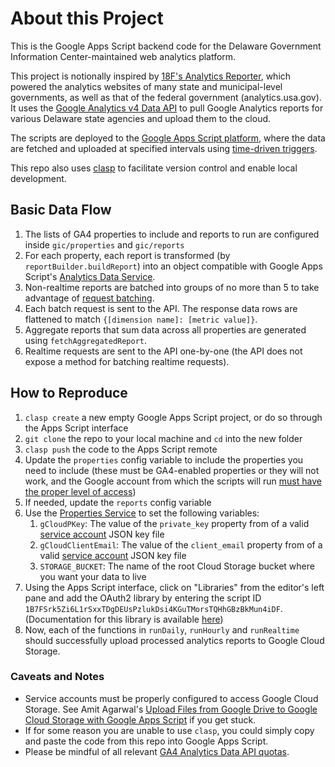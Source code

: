 # About this Project 

This is the Google Apps Script backend code for the Delaware Government Information Center-maintained web analytics platform. 

This project is notionally inspired by [18F's Analytics Reporter](https://github.com/18F/analytics-reporter), which powered the analytics websites of many state and municipal-level governments, as well as that of the federal government (analytics.usa.gov). It uses the [Google Analytics v4 Data API](https://developers.google.com/analytics/devguides/reporting/data/v1) to pull Google Analytics reports for various Delaware state agencies and upload them to the cloud.

The scripts are deployed to the [Google Apps Script platform](https://www.google.com/script/), where the data are fetched and uploaded at specified intervals using [time-driven triggers](https://developers.google.com/apps-script/guides/triggers/installable#time-driven_triggers). 

This repo also uses [clasp](https://github.com/google/clasp) to facilitate version control and enable local development. 

## Basic Data Flow

1. The lists of GA4 properties to include and reports to run are configured inside `gic/properties` and `gic/reports`
2. For each property, each report is transformed (by `reportBuilder.buildReport`) into an object compatible with Google Apps Script's [Analytics Data Service](https://developers.google.com/apps-script/advanced/analyticsdata). 
3. Non-realtime reports are batched into groups of no more than 5 to take advantage of [request batching](https://developers.google.com/analytics/devguides/reporting/data/v1/rest/v1beta/properties/batchRunReports). 
4. Each batch request is sent to the API. The response data rows are flattened to match `{[dimension name]: [metric value]}`. 
5. Aggregate reports that sum data across all properties are generated using `fetchAggregatedReport`. 
6. Realtime requests are sent to the API one-by-one (the API does not expose a method for batching realtime requests). 

## How to Reproduce

1. `clasp create` a new empty Google Apps Script project, or do so through the Apps Script interface
2. `git clone` the repo to your local machine and `cd` into the new folder
3. `clasp push` the code to the Apps Script remote 
4. Update the `properties` config variable to include the properties you need to include (these must be GA4-enabled properties or they will not work, and the Google account from which the scripts will run [must have the proper level of access](https://support.google.com/analytics/answer/9305587?hl=en#zippy=%2Cin-this-article))
5. If needed, update the `reports` config variable 
6. Use the [Properties Service](https://developers.google.com/apps-script/guides/properties) to set the following variables: 
   1. `gCloudPKey`: The value of the `private_key` property from of a valid [service account](https://cloud.google.com/iam/docs/keys-create-delete) JSON key file
   2. `gCloudClientEmail`: The value of the `client_email` property from of a valid [service account](https://cloud.google.com/iam/docs/keys-create-delete) JSON key file
   3. `STORAGE_BUCKET`: The name of the root Cloud Storage bucket where you want your data to live
7. Using the Apps Script interface, click on "Libraries" from the editor's left pane and add the OAuth2 library by entering the script ID `1B7FSrk5Zi6L1rSxxTDgDEUsPzlukDsi4KGuTMorsTQHhGBzBkMun4iDF`. (Documentation for this library is available [here](https://github.com/googleworkspace/apps-script-oauth2))
8. Now, each of the functions in `runDaily`, `runHourly` and `runRealtime` should successfully upload processed analytics reports to Google Cloud Storage. 

### Caveats and Notes

* Service accounts must be properly configured to access Google Cloud Storage. See Amit Agarwal's [Upload Files from Google Drive to Google Cloud Storage with Google Apps Script](https://www.labnol.org/code/20074-upload-files-to-google-cloud-storage#create-storage-service-account) if you get stuck.
* If for some reason you are unable to use `clasp`, you could simply copy and paste the code from this repo into Google Apps Script.  
* Please be mindful of all relevant [GA4 Analytics Data API quotas](https://developers.google.com/analytics/devguides/reporting/data/v1/quotas).